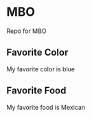 # MBO
Repo for MBO

## Favorite Color
My favorite color is blue

## Favorite Food
My favorite food is Mexican
